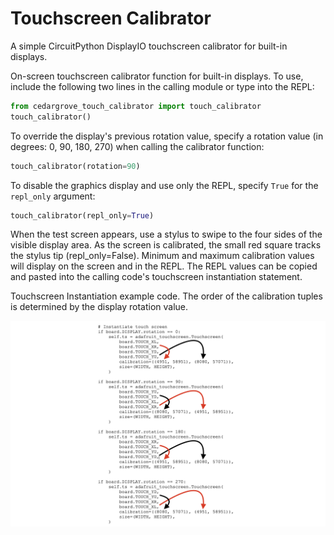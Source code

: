 # Touchscreen Calibrator
A simple CircuitPython DisplayIO touchscreen calibrator for built-in displays.

On-screen touchscreen calibrator function for built-in displays. To use, include the following two lines in the calling module or type into the REPL:

   ```python
   from cedargrove_touch_calibrator import touch_calibrator
   touch_calibrator()
   ```
   
   To override the display's previous rotation value, specify a rotation value (in degrees: 0, 90, 180, 270) when calling the calibrator function:

   ```python
   touch_calibrator(rotation=90)
   ```

   To disable the graphics display and use only the REPL, specify `True` for the `repl_only` argument:

   ```python
   touch_calibrator(repl_only=True)
   ```

   When the test screen appears, use a stylus to swipe to the four sides of the visible display area. As the screen is calibrated, the small red square tracks the stylus tip (repl_only=False). Minimum and maximum calibration values will display on the screen and in the REPL. The REPL values can be copied and pasted into the calling code's touchscreen instantiation statement.
   
   Touchscreen Instantiation example code. The order of the calibration tuples is determined by the display rotation value.
   
   ![Touchscreen Instantiation Example Code](https://github.com/CedarGroveStudios/Touchscreen_Calibrator/blob/main/docs/Touch_Calib_example.png)
   
